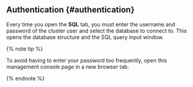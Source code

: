 ## Authentication {#authentication}

Every time you open the **SQL** tab, you must enter the username and password of the cluster user and select the database to connect to. This opens the database structure and the SQL query input window.

{% note tip %}

To avoid having to enter your password too frequently, open this management console page in a new browser tab.

{% endnote %}
